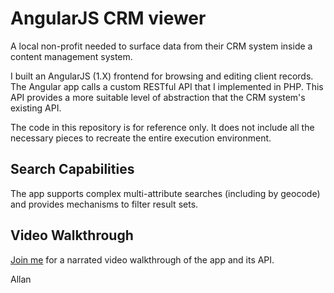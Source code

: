 AngularJS CRM viewer
====================

A local non-profit needed to surface data from their CRM system inside a content management system. 

I built an AngularJS (1.X) frontend for browsing and editing client records. The Angular app calls a custom RESTful API that I implemented in PHP. This API provides a more suitable level of abstraction that the CRM system's existing API.

The code in this repository is for reference only. It does not include all the necessary pieces to recreate the entire execution environment.

Search Capabilities
-------------------
The app supports complex multi-attribute searches (including by geocode) and provides mechanisms to filter  result sets.

Video Walkthrough
------------
[Join me](http://placeholder.com) for a narrated video walkthrough of the app and its API.

Allan
